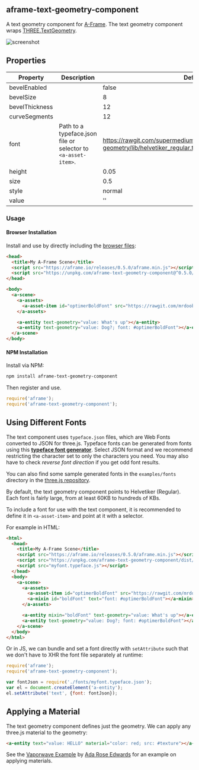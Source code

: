 ## aframe-text-geometry-component

A text geometry component for [A-Frame](https://aframe.io). The text geometry
component wraps
[THREE.TextGeometry](https://threejs.org/docs/?q=textge#Reference/Geometries/TextGeometry).

![screenshot](https://cloud.githubusercontent.com/assets/674727/21373560/c4c7507c-c6d4-11e6-86a5-88cb3ae8d0cb.png)

## Properties

| Property       | Description                                                   | Default Value                                                                                           |
| --------       | -----------                                                   | -------------                                                                                           |
| bevelEnabled   |                                                               | false                                                                                                   |
| bevelSize      |                                                               | 8                                                                                                       |
| bevelThickness |                                                               | 12                                                                                                      |
| curveSegments  |                                                               | 12                                                                                                      |
| font           | Path to a typeface.json file or selector to `<a-asset-item>`. | https://rawgit.com/supermedium/superframe/master/components/text-geometry/lib/helvetiker_regular.typeface.json |
| height         |                                                               | 0.05                                                                                                    |
| size           |                                                               | 0.5                                                                                                     |
| style          |                                                               | normal                                                                                                  |
| value          |                                                               | ''                                                                                                      |

### Usage

#### Browser Installation

Install and use by directly including the [browser files](dist):

```html
<head>
  <title>My A-Frame Scene</title>
  <script src="https://aframe.io/releases/0.5.0/aframe.min.js"></script>
  <script src="https://unpkg.com/aframe-text-geometry-component@^0.5.0/dist/aframe-text-geometry-component.min.js"></script>
</head>

<body>
  <a-scene>
    <a-assets>
      <a-asset-item id="optimerBoldFont" src="https://rawgit.com/mrdoob/three.js/dev/examples/fonts/optimer_bold.typeface.json"></a-asset-item>
    </a-assets>

    <a-entity text-geometry="value: What's up"></a-entity>
    <a-entity text-geometry="value: Dog?; font: #optimerBoldFont"></a-entity>
  </a-scene>
</body>
```

#### NPM Installation

Install via NPM:

```bash
npm install aframe-text-geometry-component
```

Then register and use.

```js
require('aframe');
require('aframe-text-geometry-component');
```

## Using Different Fonts

The text component uses `typeface.json` files, which are Web Fonts converted to
JSON for three.js.  Typeface fonts can be generated from fonts using this
**[typeface font generator](http://gero3.github.io/facetype.js/)**. Select JSON
format and we recommend restricting the character set to only the characters
you need. You may also have to check *reverse font direction* if you get odd font results.

You can also find some sample generated fonts in the `examples/fonts` directory
in the [three.js repository](https://github.com/mrdoob/three.js).

By default, the text geometry component points to Helvetiker (Regular). Each
font is fairly large, from at least 60KB to hundreds of KBs.

To include a font for use with the text component, it is recommended to define
it in `<a-asset-item>` and point at it with a selector.

For example in HTML:

```html
<html>
  <head>
    <title>My A-Frame Scene</title>
    <script src="https://aframe.io/releases/0.5.0/aframe.min.js"></script>
    <script src="https://unpkg.com/aframe-text-geometry-component/dist/aframe-text-geometry-component.min.js"></script>
    <script src="myfont.typeface.js"></script>
  </head>
  <body>
    <a-scene>
      <a-assets>
        <a-asset-item id="optimerBoldFont" src="https://rawgit.com/mrdoob/three.js/dev/examples/fonts/optimer_bold.typeface.json"></a-asset-item>
        <a-mixin id="boldFont" text="font: #optimerBoldFont"></a-mixin>
      </a-assets>

      <a-entity mixin="boldFont" text-geometry="value: What's up"></a-entity>
      <a-entity text-geometry="value: Dog?; font: #optimerBoldFont"></a-entity>
    </a-scene>
  </body>
</html>
```

Or in JS, we can bundle and set a font directly with `setAttribute` such that
we don't have to XHR the font file separately at runtime:

```js
require('aframe');
require('aframe-text-geometry-component');

var fontJson = require('./fonts/myfont.typeface.json');
var el = document.createElement('a-entity');
el.setAttribute('text', {font: fontJson});
```

## Applying a Material

The text geometry component defines just the geometry. We can apply any
three.js material to the geometry:

```html
<a-entity text="value: HELLO" material="color: red; src: #texture"></a-entity>
```

See the [Vaporwave
Example](https://supermedium.com/superframe/components/text-geometry/examples/vaporwave/)
by [Ada Rose Edwards](https://twitter.com/lady_ada_king) for an example on applying
materials.
